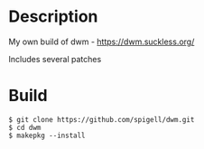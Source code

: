 # Description
My own build of dwm - https://dwm.suckless.org/

Includes several patches

# Build
```
$ git clone https://github.com/spigell/dwm.git
$ cd dwm
$ makepkg --install
```
